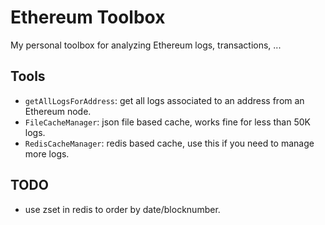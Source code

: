 # Ethereum Toolbox

My personal toolbox for analyzing Ethereum logs, transactions, ...

## Tools

- `getAllLogsForAddress`: get all logs associated to an address from an Ethereum node.
- `FileCacheManager`: json file based cache, works fine for less than 50K logs.
- `RedisCacheManager`: redis based cache, use this if you need to manage more logs.

## TODO

- use zset in redis to order by date/blocknumber.
